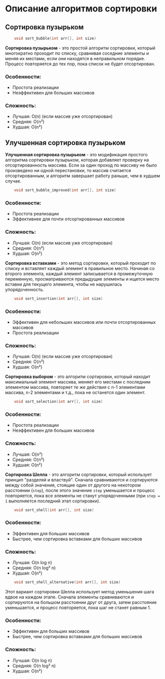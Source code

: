 # Описание алгоритмов сортировки

## Сортировка пузырьком

```c++
    void sort_bubble(int arr[], int size)
```

**Сортировка пузырьком** - это простой алгоритм сортировки, который многократно проходит по списку, сравнивая соседние элементы и меняя их местами, если они находятся в неправильном порядке. Процесс повторяется до тех пор, пока список не будет отсортирован.

### Особенности:
- Простота реализации
- Неэффективен для больших массивов

### Сложность:
- Лучшая: O(n) (если массив уже отсортирован)
- Средняя: O(n²)
- Худшая: O(n²)


## Улучшенная сортировка пузырьком

**Улучшенная сортировка пузырьком** - это модификация простого алгоритма сортировки пузырьком, которая добавляет проверку на отсортированность массива. Если за один проход по массиву не было произведено ни одной перестановки, то массив считается отсортированным, и алгоритм завершает работу раньше, чем в худшем случае.

```c++
    void sort_bubble_improved(int arr[], int size)
```

### Особенности:
- Простота реализации
- Эффективнее для почти отсортированных массивов

### Сложность:
- Лучшая: O(n) (если массив уже отсортирован)
- Средняя: O(n²)
- Худшая: O(n²)

**Сортировка вставками** - это метод сортировки, который проходит по списку и вставляет каждый элемент в правильное место. Начиная со второго элемента, каждый элемент записывается в промежуточную переменную, просматриваются предыдущие элементы и ищется место вставки для текущего элемента, чтобы не нарушилась упорядоченность.

```c++
    void sort_insertion(int arr[], int size)
```

### Особенности:
- Эффективен для небольших массивов или почти отсортированных массивов
- Простота реализации

### Сложность:
- Лучшая: O(n) (если массив уже отсортирован)
- Средняя: O(n²)
- Худшая: O(n²)

**Сортировка выбором** - это алгоритм сортировки, который находит максимальный элемент массива, меняет его местами с последним элементом массива, повторяет те же действия с n-1 элементами массива, n-2 элементами и т.д., пока не останется один элемент.

```c++
    void sort_selection(int arr[], int size)
```

### Особенности:
- Простота реализации
- Неэффективен для больших массивов

### Сложность:
- Лучшая: O(n²)
- Средняя: O(n²)
- Худшая: O(n²)

**Сортировка Шелла** - это алгоритм сортировки, который использует принцип "разделяй и властвуй". Сначала сравниваются и сортируются между собой значения, стоящие один от другого на некотором расстоянии (`step`), после этого значение `step` уменьшается и процесс повторяется, пока все элементы не станут упорядоченными (при `step = 1` выполняется последний этап сортировки).

```c++
    void sort_shell(int arr[], int size)
```

### Особенности:
- Эффективен для больших массивов
- Быстрее, чем сортировка вставками для больших массивов

### Сложность:
- Лучшая: O(n log n)
- Средняя: O(n log² n)
- Худшая: O(n²)

```c++
    void sort_shell_alternative(int arr[], int size)
```

Этот вариант сортировки Шелла использует метод уменьшения шага вдвое на каждом этапе. Сначала элементы сравниваются и сортируются на большом расстоянии друг от друга, затем расстояние уменьшается, и процесс повторяется, пока шаг не станет равным 1.

### Особенности:
- Эффективен для больших массивов
- Быстрее, чем сортировка вставками для больших массивов

### Сложность:
- Лучшая: O(n log n)
- Средняя: O(n log² n)
- Худшая: O(n²)